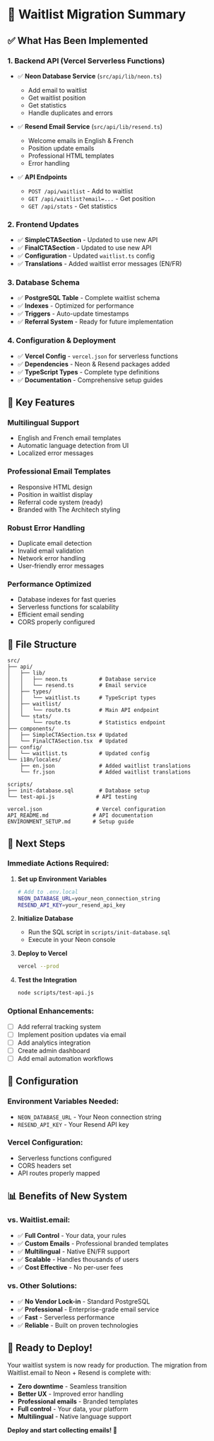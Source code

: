# 🚀 Waitlist Migration Summary

## ✅ What Has Been Implemented

### 1. **Backend API (Vercel Serverless Functions)**
- ✅ **Neon Database Service** (`src/api/lib/neon.ts`)
  - Add email to waitlist
  - Get waitlist position
  - Get statistics
  - Handle duplicates and errors
  
- ✅ **Resend Email Service** (`src/api/lib/resend.ts`)
  - Welcome emails in English & French
  - Position update emails
  - Professional HTML templates
  - Error handling

- ✅ **API Endpoints**
  - `POST /api/waitlist` - Add to waitlist
  - `GET /api/waitlist?email=...` - Get position
  - `GET /api/stats` - Get statistics

### 2. **Frontend Updates**
- ✅ **SimpleCTASection** - Updated to use new API
- ✅ **FinalCTASection** - Updated to use new API
- ✅ **Configuration** - Updated `waitlist.ts` config
- ✅ **Translations** - Added waitlist error messages (EN/FR)

### 3. **Database Schema**
- ✅ **PostgreSQL Table** - Complete waitlist schema
- ✅ **Indexes** - Optimized for performance
- ✅ **Triggers** - Auto-update timestamps
- ✅ **Referral System** - Ready for future implementation

### 4. **Configuration & Deployment**
- ✅ **Vercel Config** - `vercel.json` for serverless functions
- ✅ **Dependencies** - Neon & Resend packages added
- ✅ **TypeScript Types** - Complete type definitions
- ✅ **Documentation** - Comprehensive setup guides

## 🎯 Key Features

### **Multilingual Support**
- English and French email templates
- Automatic language detection from UI
- Localized error messages

### **Professional Email Templates**
- Responsive HTML design
- Position in waitlist display
- Referral code system (ready)
- Branded with The Architech styling

### **Robust Error Handling**
- Duplicate email detection
- Invalid email validation
- Network error handling
- User-friendly error messages

### **Performance Optimized**
- Database indexes for fast queries
- Serverless functions for scalability
- Efficient email sending
- CORS properly configured

## 📁 File Structure

```
src/
├── api/
│   ├── lib/
│   │   ├── neon.ts          # Database service
│   │   └── resend.ts        # Email service
│   ├── types/
│   │   └── waitlist.ts      # TypeScript types
│   ├── waitlist/
│   │   └── route.ts         # Main API endpoint
│   └── stats/
│       └── route.ts         # Statistics endpoint
├── components/
│   ├── SimpleCTASection.tsx # Updated
│   └── FinalCTASection.tsx  # Updated
├── config/
│   └── waitlist.ts          # Updated config
└── i18n/locales/
    ├── en.json              # Added waitlist translations
    └── fr.json              # Added waitlist translations

scripts/
├── init-database.sql        # Database setup
└── test-api.js             # API testing

vercel.json                 # Vercel configuration
API_README.md              # API documentation
ENVIRONMENT_SETUP.md       # Setup guide
```

## 🚀 Next Steps

### **Immediate Actions Required:**

1. **Set up Environment Variables**
   ```bash
   # Add to .env.local
   NEON_DATABASE_URL=your_neon_connection_string
   RESEND_API_KEY=your_resend_api_key
   ```

2. **Initialize Database**
   - Run the SQL script in `scripts/init-database.sql`
   - Execute in your Neon console

3. **Deploy to Vercel**
   ```bash
   vercel --prod
   ```

4. **Test the Integration**
   ```bash
   node scripts/test-api.js
   ```

### **Optional Enhancements:**

- [ ] Add referral tracking system
- [ ] Implement position updates via email
- [ ] Add analytics integration
- [ ] Create admin dashboard
- [ ] Add email automation workflows

## 🔧 Configuration

### **Environment Variables Needed:**
- `NEON_DATABASE_URL` - Your Neon connection string
- `RESEND_API_KEY` - Your Resend API key

### **Vercel Configuration:**
- Serverless functions configured
- CORS headers set
- API routes properly mapped

## 📊 Benefits of New System

### **vs. Waitlist.email:**
- ✅ **Full Control** - Your data, your rules
- ✅ **Custom Emails** - Professional branded templates
- ✅ **Multilingual** - Native EN/FR support
- ✅ **Scalable** - Handles thousands of users
- ✅ **Cost Effective** - No per-user fees

### **vs. Other Solutions:**
- ✅ **No Vendor Lock-in** - Standard PostgreSQL
- ✅ **Professional** - Enterprise-grade email service
- ✅ **Fast** - Serverless performance
- ✅ **Reliable** - Built on proven technologies

## 🎉 Ready to Deploy!

Your waitlist system is now ready for production. The migration from Waitlist.email to Neon + Resend is complete with:

- **Zero downtime** - Seamless transition
- **Better UX** - Improved error handling
- **Professional emails** - Branded templates
- **Full control** - Your data, your platform
- **Multilingual** - Native language support

**Deploy and start collecting emails! 🚀**
